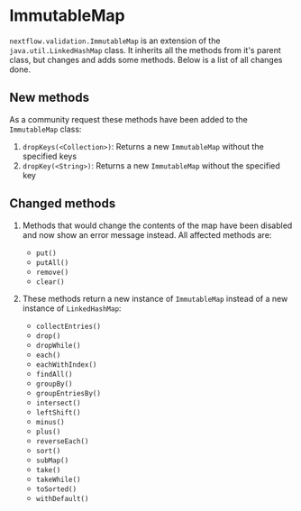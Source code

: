 # ImmutableMap
`nextflow.validation.ImmutableMap` is an extension of the `java.util.LinkedHashMap` class. It inherits all the methods from it's parent class, but changes and adds some methods. Below is a list of all changes done.

## New methods
As a community request these methods have been added to the `ImmutableMap` class:
1. `dropKeys(<Collection>)`: Returns a new `ImmutableMap` without the specified keys
2. `dropKey(<String>)`: Returns a new `ImmutableMap` without the specified key

## Changed methods
1. Methods that would change the contents of the map have been disabled and now show an error message instead. All affected methods are:
    - `put()`
    - `putAll()`
    - `remove()`
    - `clear()`

2. These methods return a new instance of `ImmutableMap` instead of a new instance of `LinkedHashMap`:
    - `collectEntries()`
    - `drop()`
    - `dropWhile()`
    - `each()`
    - `eachWithIndex()`
    - `findAll()`
    - `groupBy()`
    - `groupEntriesBy()`
    - `intersect()`
    - `leftShift()`
    - `minus()`
    - `plus()`
    - `reverseEach()`
    - `sort()`
    - `subMap()`
    - `take()`
    - `takeWhile()`
    - `toSorted()`
    - `withDefault()`
